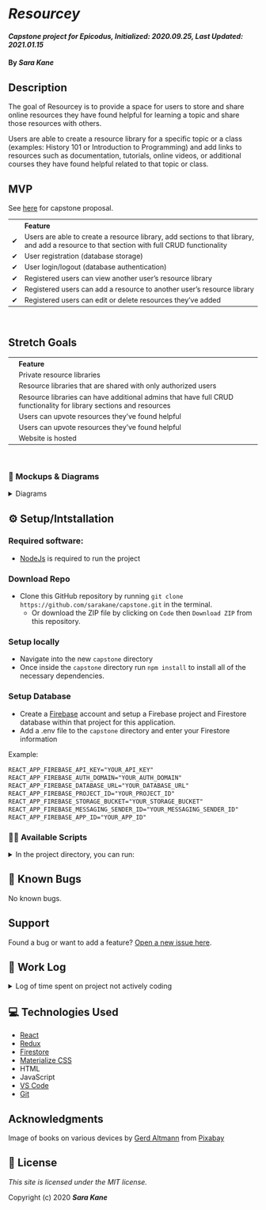 # _Resourcey_
#### _Capstone project for Epicodus, Initialized: 2020.09.25, Last Updated: 2021.01.15_
#### By _**Sara Kane**_

## Description
The goal of Resourcey is to provide a space for users to store and share online resources they have found helpful for learning a topic and share those resources with others.

Users are able to create a resource library for a specific topic or a class (examples: History 101 or Introduction to Programming) and add links to resources such as documentation, tutorials, online videos, or additional courses they have found helpful related to that topic or class.

## MVP
See [here](/Proposal.md) for capstone proposal.<br />
<table>
  <tr style="text-align: left">
    <th> </th>
    <th>Feature</th>
  </tr>
  <tr>
    <td>✔</td>
    <td>Users are able to create a resource library, add sections to that library, and add a resource to that section with full CRUD functionality</td>
  </tr>
  <tr>
    <td>✔</td>
    <td>User registration (database storage)</td>
  </tr>
  <tr>
    <td>✔</td>
    <td>User login/logout (database authentication)</td>
  </tr>
  <tr>
    <td>✔</td>
    <td>Registered users can view another user’s resource library</td>
  </tr>
  <tr>
    <td>✔</td>
    <td>Registered users can add a resource to another user’s resource library</td>
  </tr>
  <tr>
    <td>✔</td>
    <td>Registered users can edit or delete resources they’ve added</td>
  </tr>
</table>

<br/>

## Stretch Goals

<table>
  <tr style="text-align: left">
    <th></th>
    <th>Feature</th>
  </tr>
  <tr>
    <td></td>
    <td>Private resource libraries</td>
  </tr>
  <tr>
    <td></td>
    <td>Resource libraries that are shared with only authorized users</td>
  </tr>
  <tr>
    <td></td>
    <td>Resource libraries can have additional admins that have full CRUD functionality for library sections and resources</td>
  </tr>
  <tr>
    <td></td>
    <td>Users can upvote resources they’ve found helpful</td>
  </tr>
  <tr>
    <td></td>
    <td>Users can upvote resources they’ve found helpful</td>
  </tr>
  <tr>
    <td></td>
    <td>Website is hosted</td>
  </tr>
</table>

<br />

### 🎨 Mockups & Diagrams
<details>
  <summary>Diagrams</summary>
  <img src="./readme-images/resourcey.png" alt="Component Diagram" />
</details>

## ⚙ Setup/Intstallation
### Required software:
* [NodeJs](https://nodejs.org/en/) is required to run the project 

### Download Repo
* Clone this GitHub repository by running `git clone https://github.com/sarakane/capstone.git` in the terminal.
  * Or download the ZIP file by clicking on `Code` then `Download ZIP` from this repository.

### Setup locally
* Navigate into the new `capstone` directory
* Once inside the `capstone` directory run `npm install` to install all of the necessary dependencies.

### Setup Database
* Create a [Firebase](https://firebase.google.com) account and setup a Firebase project and Firestore database within that project for this application.
* Add a .env file to the `capstone` directory and enter your Firestore information

Example:
```
REACT_APP_FIREBASE_API_KEY="YOUR_API_KEY"
REACT_APP_FIREBASE_AUTH_DOMAIN="YOUR_AUTH_DOMAIN"
REACT_APP_FIREBASE_DATABASE_URL="YOUR_DATABASE_URL"
REACT_APP_FIREBASE_PROJECT_ID="YOUR_PROJECT_ID"
REACT_APP_FIREBASE_STORAGE_BUCKET="YOUR_STORAGE_BUCKET"
REACT_APP_FIREBASE_MESSAGING_SENDER_ID="YOUR_MESSAGING_SENDER_ID"
REACT_APP_FIREBASE_APP_ID="YOUR_APP_ID"
```

### 🏃‍♀️ Available Scripts
<details>
  <summary>In the project directory, you can run:</summary>

### `npm start`
Runs the app in the development mode.<br />
Open [http://localhost:3000](http://localhost:3000) to view it in the browser.

### `npm test`
*Currently there are no tests*<br />
Launches the test runner in the interactive watch mode.<br />

### `npm run build`
Builds the app for production to the `build` folder.<br />
</details>

## 🐛 Known Bugs
No known bugs.

## Support
Found a bug or want to add a feature? [Open a new issue here](https://github.com/sarakane/capstone/issues/new).

## 📓 Work Log
<details>
  <summary>Log of time spent on project not actively coding</summary>
<h4>2020.09.25</h4>
<table>
 <tr>
  <th>Work</th>
  <th>Time Spent</th>
 </tr>
 <tr>
  <td>Clean up project created by create-react-app</td>
  <td>8:29 a.m. -8:39 a.m.</td>
 </tr>
 <tr>
  <td>Make README outline</td>
  <td>8:39 a.m.-9:14 a.m.</td>
 </tr>
 <tr>
  <td>Add proposal to project</td>
  <td>9:14 a.m.-9:37 a.m.</td>
 </tr>
 <tr>
  <td>Work on website mockup</td>
  <td>9:37 a.m.-12:08 p.m.</td>
 </tr>
  <tr>
  <td>Continue to work on website mockup</td>
  <td>1:08 p.m.-2:06 p.m.</td>
 </tr>
 <tr>
  <td>Research potential tools to use for hosting, database, deciding if I need to make an api if I want the possibility of making a mobile version</td>
  <td>2:06-3:52</td>
 </tr>
  <tr>
  <td>Update README</td>
  <td>3:52-4:11</td>
 </tr>
  </tr>
  <tr>
  <td>Continue working on wireframe/component diagram</td>
  <td>4:11-5:00</td>
 </tr>
</table>
<h4>2020.10.02</h4>
<table>
  <tr>
  <th>Work</th>
  <th>Time Spent</th>
  </tr>
  <tr>
    <td>8:00 a.m. - 8:30 a.m.</td>
    <td>Asses today's work</td>
 </tr>
 <tr>
    <td>8:30 a.m. - 10:45am</td>
    <td>Look into tutorials for creating a full stack app with React</td>
 </tr>
 <tr>
    <td>10:45 a.m. - 12:00pm</td>
    <td>Read documentation on GraphQL</td>
 </tr>
  <tr>
    <td>1:00 p.m. - 1:30pm</td>
    <td>Set up firestore database</td>
 </tr>
</table>
</details>

## 💻 Technologies Used
* [React](https://reactjs.org/)
* [Redux](https://redux.js.org/)
* [Firestore](https://firebase.google.com/)
* [Materialize CSS](https://materializecss.com/)
* HTML
* JavaScript
* [VS Code](https://code.visualstudio.com/)
* [Git](https://git-scm.com/)

## Acknowledgments
Image of books on various devices by <a href="https://pixabay.com/users/geralt-9301/?utm_source=link-attribution&amp;utm_medium=referral&amp;utm_campaign=image&amp;utm_content=3659791">Gerd Altmann</a> from <a href="https://pixabay.com/?utm_source=link-attribution&amp;utm_medium=referral&amp;utm_campaign=image&amp;utm_content=3659791">Pixabay</a>

## 🔑 License
*This site is licensed under the MIT license.*

Copyright (c) 2020 **_Sara Kane_**





